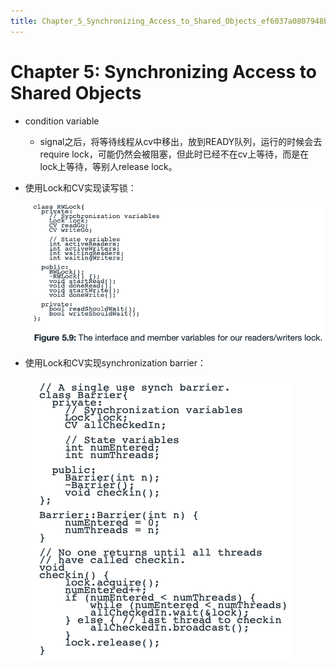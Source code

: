 ```yaml
---
title: Chapter_5_Synchronizing_Access_to_Shared_Objects_ef6037a0807948b090a09d2f8d8f88fc
---
```


# Chapter 5: Synchronizing Access to Shared Objects

- condition variable
    - signal之后，将等待线程从cv中移出，放到READY队列，运行的时候会去require lock，可能仍然会被阻塞，但此时已经不在cv上等待，而是在lock上等待，等别人release lock。
- 使用Lock和CV实现读写锁：
    
    ![Chapter%205%20Synchronizing%20Access%20to%20Shared%20Objects%20ef6037a0807948b090a09d2f8d8f88fc/Untitled.png](Chapter%205%20Synchronizing%20Access%20to%20Shared%20Objects%20ef6037a0807948b090a09d2f8d8f88fc/Untitled.png)
    
- 使用Lock和CV实现synchronization barrier：
    
    ![Chapter%205%20Synchronizing%20Access%20to%20Shared%20Objects%20ef6037a0807948b090a09d2f8d8f88fc/Untitled%201.png](Chapter%205%20Synchronizing%20Access%20to%20Shared%20Objects%20ef6037a0807948b090a09d2f8d8f88fc/Untitled%201.png)